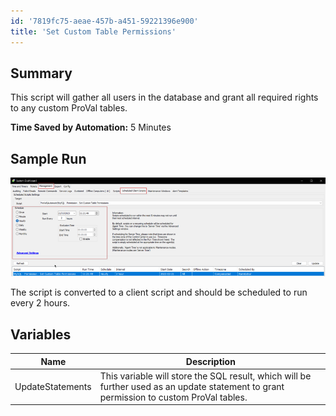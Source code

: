 ```yaml
---
id: '7819fc75-aeae-457b-a451-59221396e900'
title: 'Set Custom Table Permissions'
---
```


## Summary

This script will gather all users in the database and grant all required rights to any custom ProVal tables.

**Time Saved by Automation:** 5 Minutes

## Sample Run

![Sample Run](../../../static/img/MySQL---Permission---Set-Custom-Table-Permissions/image_1.png)

The script is converted to a client script and should be scheduled to run every 2 hours.

## Variables

| Name             | Description                                                                                                                           |
| ---------------- | ------------------------------------------------------------------------------------------------------------------------------------- |
| UpdateStatements | This variable will store the SQL result, which will be further used as an update statement to grant permission to custom ProVal tables. |
